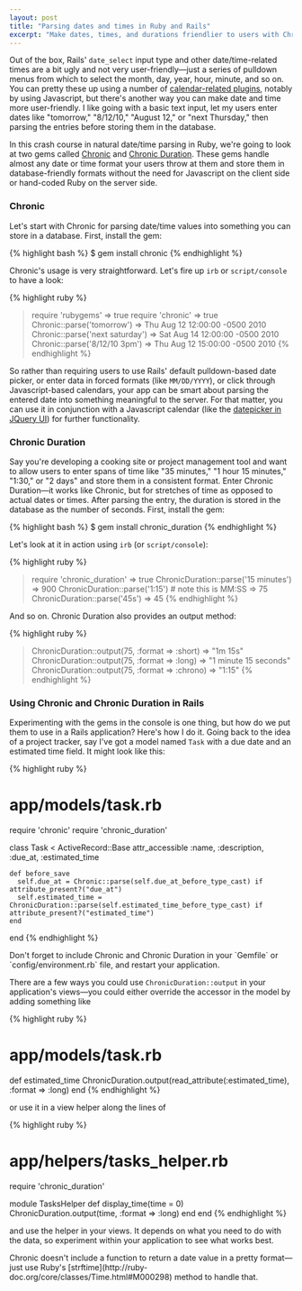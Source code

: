 ```yaml
---
layout: post
title: "Parsing dates and times in Ruby and Rails"
excerpt: "Make dates, times, and durations friendlier to users with Chronic and Chronic Duration, two must-have gems for Rails developers."
---
```


Out of the box, Rails' `date_select` input type and other date/time-related times are a bit ugly and not very user-friendly&mdash;just a series of pulldown menus from which to select the month, day, year, hour, minute, and so on. You can pretty these up using a number of [calendar-related plugins](http://railscasts.com/episodes/213-calendars), notably by using Javascript, but there's another way you can make date and time more user-friendly. I like going with a basic text input, let my users enter dates like "tomorrow," "8/12/10," "August 12," or "next Thursday," then parsing the entries before storing them in the database.

In this crash course in natural date/time parsing in Ruby, we're going to look at two gems called [Chronic](http://chronic.rubyforge.org/) and [Chronic Duration](http://github.com/hpoydar/chronic_duration). These gems handle almost any date or time format your users throw at them and store them in database-friendly formats without the need for Javascript on the client side or hand-coded Ruby on the server side.

### Chronic

Let's start with Chronic for parsing date/time values into something you can store in a database. First, install the gem:

{% highlight bash %}
  $ gem install chronic
{% endhighlight %}

Chronic's usage is very straightforward. Let's fire up `irb` or `script/console` to have a look:

{% highlight ruby %}
  > require 'rubygems'
    => true
  > require 'chronic'
    => true
  > Chronic::parse('tomorrow')
    => Thu Aug 12 12:00:00 -0500 2010
  > Chronic::parse('next saturday')
    => Sat Aug 14 12:00:00 -0500 2010
  > Chronic::parse('8/12/10 3pm')
    => Thu Aug 12 15:00:00 -0500 2010
{% endhighlight %}

So rather than requiring users to use Rails' default pulldown-based date picker, or enter data in forced formats (like `MM/DD/YYYY`), or click through Javascript-based calendars, your app can be smart about parsing the entered date into something meaningful to the server. For that matter, you can use it in conjunction with a Javascript calendar (like the [datepicker in JQuery UI](http://jqueryui.com/demos/datepicker/)) for further functionality.

### Chronic Duration

Say you're developing a cooking site or project management tool and want to allow users to enter spans of time like "35 minutes," "1 hour 15 minutes," "1:30," or "2 days" and store them in a consistent format. Enter Chronic Duration&mdash;it works like Chronic, but for stretches of time as opposed to actual dates or times. After parsing the entry, the duration is stored in the database as the number of seconds. First, install the gem:

{% highlight bash %}
  $ gem install chronic_duration
{% endhighlight %}

Let's look at it in action using `irb` (or `script/console`):

{% highlight ruby %}
  > require 'chronic_duration'
    => true
  > ChronicDuration::parse('15 minutes')
    => 900
  > ChronicDuration::parse('1:15') # note this is MM:SS
    => 75
  > ChronicDuration::parse('45s')
    => 45
{% endhighlight %}

And so on. Chronic Duration also provides an output method:

{% highlight ruby %}
  > ChronicDuration::output(75, :format => :short)
    => "1m 15s" 
  > ChronicDuration::output(75, :format => :long)
    => "1 minute 15 seconds" 
  > ChronicDuration::output(75, :format => :chrono)
    => "1:15"
{% endhighlight %}

### Using Chronic and Chronic Duration in Rails

Experimenting with the gems in the console is one thing, but how do we put them to use in a Rails application? Here's how I do it. Going back to the idea of a project tracker, say I've got a model named `Task` with a due date and an estimated time field. It might look like this:

{% highlight ruby %}
  # app/models/task.rb

  require 'chronic'
  require 'chronic_duration'

  class Task < ActiveRecord::Base
    attr_accessible :name, :description, :due_at, :estimated_time
    
    def before_save
      self.due_at = Chronic::parse(self.due_at_before_type_cast) if attribute_present?("due_at")
      self.estimated_time = ChronicDuration::parse(self.estimated_time_before_type_cast) if attribute_present?("estimated_time")
    end
  end
{% endhighlight %}

<div class="alert alert-info" markdown="1">
Don't forget to include Chronic and Chronic Duration in your `Gemfile` or `config/environment.rb` file, and restart your application.
</div>

There are a few ways you could use `ChronicDuration::output` in your application's views&mdash;you could either override the accessor in the model by adding something like

{% highlight ruby %}
  # app/models/task.rb
  
  def estimated_time
    ChronicDuration.output(read_attribute(:estimated_time), :format => :long)
  end
{% endhighlight %}

or use it in a view helper along the lines of

{% highlight ruby %}
  # app/helpers/tasks_helper.rb
  
  require 'chronic_duration'
  
  module TasksHelper
    def display_time(time = 0)
      ChronicDuration.output(time, :format => :long)
    end
  end
{% endhighlight %}

and use the helper in your views. It depends on what you need to do with the data, so experiment within your application to see what works best.

<div class="alert alert-info" markdown="1">
Chronic doesn't include a function to return a date value in a pretty format&mdash;just use Ruby's [strftime](http://ruby-doc.org/core/classes/Time.html#M000298) method to handle that.
</div>